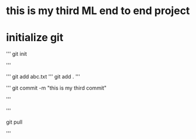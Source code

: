 # this is my third ML end to end project

# initialize git 
'''
git init

'''

'''
git add abc.txt
'''
git add .
'''

'''
git commit -m "this is my third commit"

'''

'''

git pull

'''